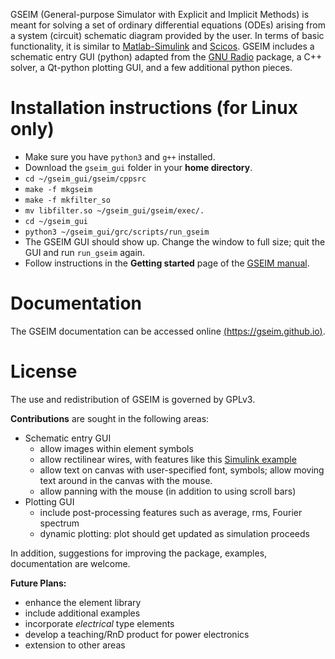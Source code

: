 
GSEIM (General-purpose Simulator with Explicit and Implicit
Methods) is meant for solving a set of ordinary differential
equations (ODEs) arising from a system (circuit) schematic
diagram provided by the user. In terms of basic functionality,
it is similar to
[Matlab-Simulink](https://in.mathworks.com/products/simulink.html)
and
[Scicos](http://www.scicos.org/).
GSEIM includes a schematic entry GUI (python) adapted from the
[GNU Radio](https://www.gnuradio.org//) package, a C++ solver,
a Qt-python plotting GUI,
and a few additional python pieces.

# Installation instructions (for Linux only)

- Make sure you have ``` python3 ``` and ``` g++ ``` installed.
- Download the ```gseim_gui``` folder in your **home directory**.
- ```cd ~/gseim_gui/gseim/cppsrc```
- ```make -f mkgseim```
- ```make -f mkfilter_so```
- ```mv libfilter.so ~/gseim_gui/gseim/exec/.```
- ```cd ~/gseim_gui```
- ```python3 ~/gseim_gui/grc/scripts/run_gseim```
- The GSEIM GUI should show up. Change the window to full size;
  quit the GUI and run ```run_gseim``` again.
- Follow instructions in the **Getting started** page of the
  [GSEIM manual](https://gseim.github.io).

# Documentation

The GSEIM documentation can be accessed
online [(https://gseim.github.io)](https://gseim.github.io).

# License

The use and redistribution of GSEIM is governed by GPLv3.

**Contributions** are sought in the following areas:

- Schematic entry GUI
  - allow images within element symbols
  - allow rectilinear wires, with features like this
    [Simulink example](https://www.youtube.com/watch?v=iOmqgewj5XI)
  - allow text on canvas with user-specified font, symbols;
    allow moving text around in the canvas with the mouse.
  - allow panning with the mouse (in addition to using scroll bars)
- Plotting GUI
  - include post-processing features such as average, rms, Fourier spectrum
  - dynamic plotting: plot should get updated as simulation proceeds

In addition, suggestions for improving the package, examples,
documentation are welcome.

**Future Plans:**

- enhance the element library
- include additional examples
- incorporate *electrical* type elements
- develop a teaching/RnD product for power electronics
- extension to other areas
